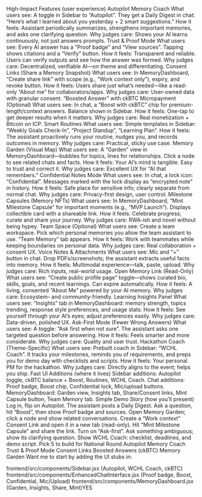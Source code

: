 High-Impact Features (user experience)
Autopilot Memory Coach
What users see: A toggle in Sidebar to “Autopilot”. They get a Daily Digest in chat: “Here’s what I learned about you yesterday + 2 smart suggestions.”
How it feels: Assistant periodically summarizes, strengthens important memories, and asks one clarifying question.
Why judges care: Shows your AI learns continuously, not just answers prompts.
Trust & Proof Mode
What users see: Every AI answer has a “Proof badge” and “View sources”. Tapping shows citations and a “Verify” button.
How it feels: Transparent and reliable. Users can verify outputs and see how the answer was formed.
Why judges care: Decentralized, verifiable AI—on theme and differentiating.
Consent Links (Share a Memory Snapshot)
What users see: In MemoryDashboard, “Create share link” with scope (e.g., “Work context only”), expiry, and revoke button.
How it feels: Users share just what’s needed—like a read-only “About me” for collaborators/apps.
Why judges care: User-owned data with granular consent.
“Boosted Answer” with ckBTC Micropayment (Optional)
What users see: In chat, a “Boost with ckBTC” chip for premium-length/context answers. Balance shown in Sidebar.
How it feels: One-tap to get deeper results when it matters.
Why judges care: Real monetization + Bitcoin on ICP.
Smart Routines
What users see: Simple templates in Sidebar: “Weekly Goals Check-In”, “Project Standup”, “Learning Plan”.
How it feels: The assistant proactively runs your routine, nudges you, and records outcomes in memory.
Why judges care: Practical, sticky use case.
Memory Garden (Visual Map)
What users see: A “Garden” view in MemoryDashboard—bubbles for topics, lines for relationships. Click a node to see related chats and facts.
How it feels: Your AI’s mind is tangible. Easy to trust and correct it.
Why judges care: Excellent UX for “AI that remembers.”
Confidential Notes Mode
What users see: In chat, a lock icon: “Confidential”. Messages marked with the lock display as “encrypted note” in history.
How it feels: Safe place for sensitive info; clearly separate from normal chat.
Why judges care: Privacy-first design, user control.
Milestone Capsules (Memory NFTs)
What users see: In MemoryDashboard, “Mint Milestone Capsule” for important moments (e.g., “MVP Launch”). Displays collectible card with a shareable link.
How it feels: Celebrate progress; curate and share your journey.
Why judges care: RWA-ish and novel without being hypey.
Team Space (Optional)
What users see: Create a team workspace. Pick which personal memories you allow the team assistant to use. “Team Memory” tab appears.
How it feels: Work with teammates while keeping boundaries on personal data.
Why judges care: Real collaboration + consent UX.
Voice Notes & Attachments
What users see: Mic and “+” button in chat. Drop PDFs/screenshots; the assistant extracts useful facts into memory.
How it feels: Multimodal experience—talk, paste, upload.
Why judges care: Rich inputs, real-world usage.
Open Memory Link (Read-Only)
What users see: “Create public profile page” toggle—shows curated bio, skills, goals, and recent learnings. Can expire automatically.
How it feels: A living, consented “About Me” powered by your AI memory.
Why judges care: Ecosystem- and community-friendly.
Learning Insights Panel
What users see: “Insights” tab in MemoryDashboard: memory strength, topics trending, response style preferences, and usage stats.
How it feels: See yourself through your AI’s eyes; adjust preferences easily.
Why judges care: Data-driven, polished UX.
Ask-First Mode (Fewer Wrong Answers)
What users see: A toggle: “Ask first when not sure”. The assistant asks one targeted question before answering.
How it feels: Feels smarter and more considerate.
Why judges care: Quality and user trust.
Hackathon Coach (Theme-Specific)
What users see: Prebuilt coach in Sidebar: “WCHL Coach”. It tracks your milestones, reminds you of requirements, and preps you for demo day with checklists and scripts.
How it feels: Your personal PM for the hackathon.
Why judges care: Directly aligns to the event; helps you ship.
Fast UI Additions (where it lives)
Sidebar additions: Autopilot toggle, ckBTC balance + Boost, Routines, WCHL Coach.
Chat additions: Proof badge, Boost chip, Confidential lock, Mic/upload buttons.
MemoryDashboard: Garden view, Insights tab, Share/Consent links, Mint Capsule button, Team Memory tab.
Simple Demo Story (how you’ll present)
Log in, flip on Autopilot. The assistant posts a Daily Digest.
Ask a question, hit “Boost”, then show Proof badge and sources.
Open Memory Garden; click a node and show related conversations.
Create a “Work context” Consent Link and open it in a new tab (read-only).
Hit “Mint Milestone Capsule” and share the link.
Turn on “Ask-first”. Ask something ambiguous; show its clarifying question.
Show WCHL Coach: checklist, deadlines, and demo script.
Pick 5 to build for National Round
Autopilot Memory Coach
Trust & Proof Mode
Consent Links
Boosted Answers (ckBTC)
Memory Garden
Want me to start by adding the UI stubs in:

frontend/src/components/Sidebar.jsx (Autopilot, WCHL Coach, ckBTC)
frontend/src/components/EnhancedChatInterface.jsx (Proof badge, Boost, Confidential, Mic/Upload)
frontend/src/components/MemoryDashboard.jsx (Garden, Insights, Share, Mint)YES 